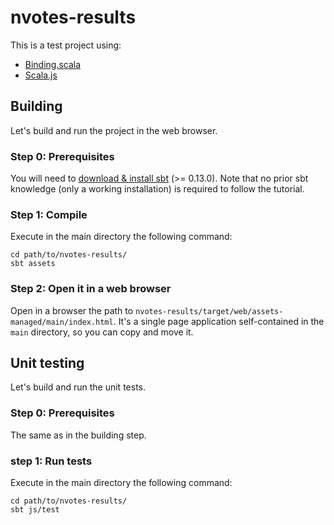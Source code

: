 # nvotes-results

This is a test project using:
* [Binding.scala](https://github.com/ThoughtWorksInc/Binding.scala)
* [Scala.js](http://www.scala-js.org/)

## Building

Let's build and run the project in the web browser.

### Step 0: Prerequisites

You will need to [download & install sbt](http://www.scala-sbt.org/0.13/tutorial/Setup.html) (>= 0.13.0). Note that no prior sbt knowledge (only a working installation) is required to follow the tutorial.

### Step 1: Compile

Execute in the main directory the following command:

    cd path/to/nvotes-results/
    sbt assets

### Step 2: Open it in a web browser

Open in a browser the path to `nvotes-results/target/web/assets-managed/main/index.html`. It's a single page application self-contained in the `main` directory, so you can copy and move it.

## Unit testing

Let's build and run the unit tests.

### Step 0: Prerequisites

The same as in the building step.

### step 1: Run tests

Execute in the main directory the following command:

    cd path/to/nvotes-results/
    sbt js/test